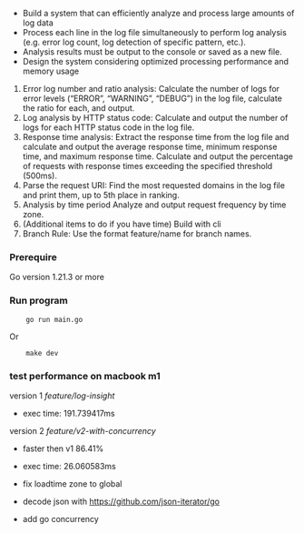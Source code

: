 - Build a system that can efficiently analyze and process large amounts of log data
- Process each line in the log file simultaneously to perform log analysis (e.g. error log count, log detection of specific pattern, etc.).
- Analysis results must be output to the console or saved as a new file.
- Design the system considering optimized processing performance and memory usage

1. Error log number and ratio analysis:
   Calculate the number of logs for error levels (“ERROR”, “WARNING”, “DEBUG”) in the log file, calculate the ratio for each, and output.
2. Log analysis by HTTP status code:
   Calculate and output the number of logs for each HTTP status code in the log file.
3. Response time analysis:
   Extract the response time from the log file and calculate and output the average response time, minimum response time, and maximum response time.
   Calculate and output the percentage of requests with response times exceeding the specified threshold (500ms).
4. Parse the request URI:
   Find the most requested domains in the log file and print them, up to 5th place in ranking.
5. Analysis by time period
   Analyze and output request frequency by time zone.
6. (Additional items to do if you have time) Build with cli
7. Branch Rule: Use the format feature/name for branch names.

### Prerequire

Go version 1.21.3 or more

### Run program

```
    go run main.go
```

Or

```
    make dev
```

### test performance on macbook m1

version 1 _feature/log-insight_

- exec time: 191.739417ms

version 2 _feature/v2-with-concurrency_

- faster then v1 86.41%
- exec time: 26.060583ms

- fix loadtime zone to global
- decode json with https://github.com/json-iterator/go
- add go concurrency

